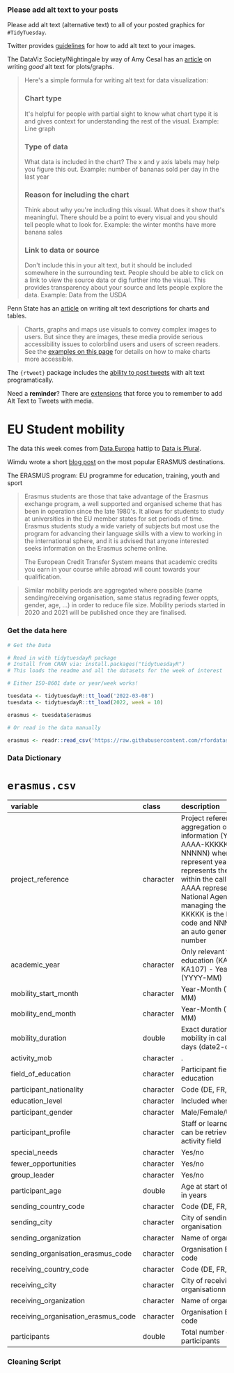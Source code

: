 ### Please add alt text to your posts

Please add alt text (alternative text) to all of your posted graphics for `#TidyTuesday`. 

Twitter provides [guidelines](https://help.twitter.com/en/using-twitter/picture-descriptions) for how to add alt text to your images.

The DataViz Society/Nightingale by way of Amy Cesal has an [article](https://medium.com/nightingale/writing-alt-text-for-data-visualization-2a218ef43f81) on writing _good_ alt text for plots/graphs.

> Here's a simple formula for writing alt text for data visualization:
> ### Chart type
> It's helpful for people with partial sight to know what chart type it is and gives context for understanding the rest of the visual.
> Example: Line graph
> ### Type of data
> What data is included in the chart? The x and y axis labels may help you figure this out.
> Example: number of bananas sold per day in the last year
> ### Reason for including the chart
> Think about why you're including this visual. What does it show that's meaningful. There should be a point to every visual and you should tell people what to look for.
> Example: the winter months have more banana sales
> ### Link to data or source
> Don't include this in your alt text, but it should be included somewhere in the surrounding text. People should be able to click on a link to view the source data or dig further into the visual. This provides transparency about your source and lets people explore the data.
> Example: Data from the USDA

Penn State has an [article](https://accessibility.psu.edu/images/charts/) on writing alt text descriptions for charts and tables.

> Charts, graphs and maps use visuals to convey complex images to users. But since they are images, these media provide serious accessibility issues to colorblind users and users of screen readers. See the [examples on this page](https://accessibility.psu.edu/images/charts/) for details on how to make charts more accessible.

The `{rtweet}` package includes the [ability to post tweets](https://docs.ropensci.org/rtweet/reference/post_tweet.html) with alt text programatically.

Need a **reminder**? There are [extensions](https://chrome.google.com/webstore/detail/twitter-required-alt-text/fpjlpckbikddocimpfcgaldjghimjiik/related) that force you to remember to add Alt Text to Tweets with media.

# EU Student mobility

The data this week comes from [Data.Europa](https://data.europa.eu/data/datasets?locale=en&catalog=eac&query=erasmus&page=1&sort=issued%2Bdesc,%20relevance%2Bdesc,%20title.en%2Basc) hattip to [Data is Plural](https://www.data-is-plural.com/archive/2022-02-09-edition/).

Wimdu wrote a short [blog post](https://www.wimdu.co.uk/blog/discover-popular-erasmus-destinations) on the most popular ERASMUS destinations.

The ERASMUS program: EU programme for education, training, youth and sport

> Erasmus students are those that take advantage of the Erasmus exchange program, a well supported and organised scheme that has been in operation since the late 1980's. It allows for students to study at universities in the EU member states for set periods of time.
> Erasmus students study a wide variety of subjects but most use the program for advancing their language skills with a view to working in the international sphere, and it is advised that anyone interested seeks information on the Erasmus scheme online.
>
> The European Credit Transfer System means that academic credits you earn in your course while abroad will count towards your qualification.

> Similar mobility periods are aggregated where possible (same sending/receiving organisation, same status regrading fewer oppts, gender, age, …) in order to reduce file size. Mobility periods started in 2020 and 2021  will be published once they are finalised. 



### Get the data here

```r
# Get the Data

# Read in with tidytuesdayR package 
# Install from CRAN via: install.packages("tidytuesdayR")
# This loads the readme and all the datasets for the week of interest

# Either ISO-8601 date or year/week works!

tuesdata <- tidytuesdayR::tt_load('2022-03-08')
tuesdata <- tidytuesdayR::tt_load(2022, week = 10)

erasmus <- tuesdata$erasmus

# Or read in the data manually

erasmus <- readr::read_csv('https://raw.githubusercontent.com/rfordatascience/tidytuesday/main/data/2022/2022-03-08/erasmus.csv')

```
### Data Dictionary

# `erasmus.csv`

|variable                            |class     |description |
|:-----------------------------------|:---------|:-----------|
|project_reference                   |character |Project reference is an aggregation of several information (YYYY-X-AAAA-KKKKK-NNNNN) where YYYY represent year, X represents the round within the call year, AAAA represents the National Agency managing the project, KKKKK is the key action code and NNNNNN is an auto generated number |
|academic_year                       |character | Only relevant for higher education (KA103, KA107) - Year-Month (YYYY-MM) |
|mobility_start_month                |character | Year-Month (YYYY-MM) |
|mobility_end_month                  |character | Year-Month (YYYY-MM) |
|mobility_duration                   |double    | Exact duration of the mobility in calendar days (date2-date1) |
|activity_mob                        |character |.           |
|field_of_education                  |character | Participant field of education |
|participant_nationality             |character | Code (DE, FR, BE, …..) |
|education_level                     |character | Included where relevant |
|participant_gender                  |character | Male/Female/Undefined |
|participant_profile                 |character | Staff or learner, training can be retrieved from activity field |
|special_needs                       |character | Yes/no|
|fewer_opportunities                 |character | Yes/no |
|group_leader                        |character | Yes/no |
|participant_age                     |double    |Age at start of mobility in years |
|sending_country_code                |character | Code (DE, FR, BE, …..) |
|sending_city                        |character |City of sending organisation|
|sending_organization                |character | Name of organisation |
|sending_organisation_erasmus_code   |character | Organisation Erasmus code |
|receiving_country_code              |character | Code (DE, FR, BE, …..) |
|receiving_city                      |character | City of receiving organisationn |
|receiving_organization              |character | Name of organisation |
|receiving_organisation_erasmus_code |character | Organisation Erasmus code |
|participants                        |double    | Total number of participants |

### Cleaning Script

